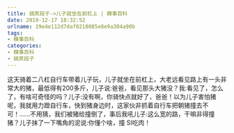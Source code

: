 ```yaml
---
title: 搞笑段子->儿子就坐在前杠上 | 糗事百科
date: 2019-12-17 18:32:52
urlname: 19e4e112d7daf0218085e8e9a304a90b
tags: 
- 糗事百科
categories:
- 糗事百科
- 搞笑段子
---
```

这天骑着二八杠自行车带着儿子玩，儿子就坐在前杠上，大老远看见路上有一头非常大的猪，最低得有200多斤，儿子说:爸爸，看见那头大猪没？我:看见了，怎么了，有啥可奇怪的吗？儿子:没有啊，你骑快点就好了，爸爸！以为儿子害怕猪呢，我就用力蹬自行车，快到猪身边时，这家伙非抓着自行车把朝猪撞去不可！……不用猜，我们被猪给撞倒了，事后我吼儿子:这么宽的路，干嘛非得撞猪？儿子抹了一下嘴角的泥说:你懂个啥，撞 SI吃肉！


